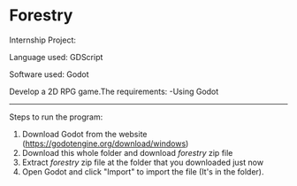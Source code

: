 # Forestry

Internship Project:

Language used: GDScript

Software used: Godot

Develop a 2D RPG game.The requirements:
-Using Godot

---------------------------------------------------------------------------------------------------

Steps to run the program:

1. Download Godot from the website (https://godotengine.org/download/windows)
2. Download this whole folder and download *forestry* zip file 
3. Extract *forestry* zip file at the folder that you downloaded just now
4. Open Godot and click "Import" to import the file (It's in the folder).
